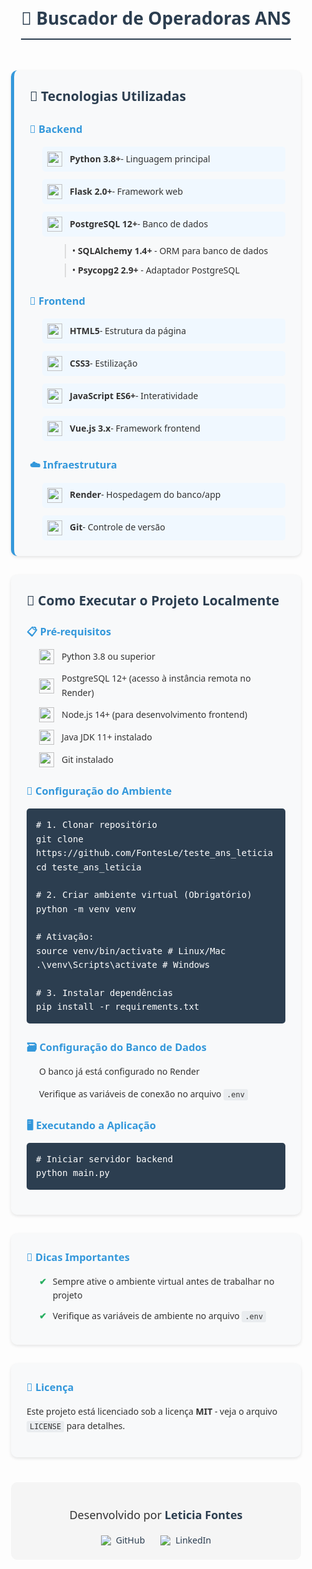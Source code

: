 <div style="font-family: 'Segoe UI', Tahoma, Geneva, Verdana, sans-serif; max-width: 900px; margin: 0 auto; padding: 20px; color: #333; line-height: 1.6;">

<div style="text-align: center; margin-bottom: 30px;">
  <h1 style="color: #2c3e50; border-bottom: 2px solid #2c3e50; padding-bottom: 10px; display: inline-block;">🏥 Buscador de Operadoras ANS</h1>
</div>

<div style="background-color: #f8f9fa; padding: 25px; border-radius: 10px; border-left: 5px solid #3498db; margin-bottom: 30px; box-shadow: 0 2px 5px rgba(0,0,0,0.1);">
  <h2 style="color: #2c3e50; margin-top: 0; margin-bottom: 20px;">🌟 Tecnologias Utilizadas</h2>

  <div style="margin-bottom: 25px;">
    <h3 style="color: #3498db; margin-bottom: 15px;">🔧 Backend</h3>
    <div style="margin-left: 20px;">
      <div style="display: flex; align-items: center; margin-bottom: 12px; padding: 8px; background-color: #f0f8ff; border-radius: 5px;">
        <img src="https://img.icons8.com/color/48/000000/python.png" width="24" style="margin-right: 12px;"/>
        <span style="font-weight: 600;">Python 3.8+</span> - Linguagem principal
      </div>
      <div style="display: flex; align-items: center; margin-bottom: 12px; padding: 8px; background-color: #f0f8ff; border-radius: 5px;">
        <img src="https://img.icons8.com/ios/50/000000/flask.png" width="24" style="margin-right: 12px;"/>
        <span style="font-weight: 600;">Flask 2.0+</span> - Framework web
      </div>
      <div style="display: flex; align-items: center; margin-bottom: 12px; padding: 8px; background-color: #f0f8ff; border-radius: 5px;">
        <img src="https://img.icons8.com/color/48/000000/postgresql.png" width="24" style="margin-right: 12px;"/>
        <span style="font-weight: 600;">PostgreSQL 12+</span> - Banco de dados
      </div>
      <div style="margin-left: 36px; margin-bottom: 8px; padding-left: 10px; border-left: 2px solid #ddd;">
        • <strong>SQLAlchemy 1.4+</strong> - ORM para banco de dados
      </div>
      <div style="margin-left: 36px; margin-bottom: 8px; padding-left: 10px; border-left: 2px solid #ddd;">
        • <strong>Psycopg2 2.9+</strong> - Adaptador PostgreSQL
      </div>
    </div>
  </div>

  <div style="margin-bottom: 25px;">
    <h3 style="color: #3498db; margin-bottom: 15px;">🎨 Frontend</h3>
    <div style="margin-left: 20px;">
      <div style="display: flex; align-items: center; margin-bottom: 12px; padding: 8px; background-color: #f0f8ff; border-radius: 5px;">
        <img src="https://img.icons8.com/color/48/000000/html-5.png" width="24" style="margin-right: 12px;"/>
        <span style="font-weight: 600;">HTML5</span> - Estrutura da página
      </div>
      <div style="display: flex; align-items: center; margin-bottom: 12px; padding: 8px; background-color: #f0f8ff; border-radius: 5px;">
        <img src="https://img.icons8.com/color/48/000000/css3.png" width="24" style="margin-right: 12px;"/>
        <span style="font-weight: 600;">CSS3</span> - Estilização
      </div>
      <div style="display: flex; align-items: center; margin-bottom: 12px; padding: 8px; background-color: #f0f8ff; border-radius: 5px;">
        <img src="https://img.icons8.com/color/48/000000/javascript.png" width="24" style="margin-right: 12px;"/>
        <span style="font-weight: 600;">JavaScript ES6+</span> - Interatividade
      </div>
      <div style="display: flex; align-items: center; margin-bottom: 12px; padding: 8px; background-color: #f0f8ff; border-radius: 5px;">
        <img src="https://img.icons8.com/color/48/000000/vue-js.png" width="24" style="margin-right: 12px;"/>
        <span style="font-weight: 600;">Vue.js 3.x</span> - Framework frontend
      </div>
    </div>
  </div>

  <div>
    <h3 style="color: #3498db; margin-bottom: 15px;">☁️ Infraestrutura</h3>
    <div style="margin-left: 20px;">
      <div style="display: flex; align-items: center; margin-bottom: 12px; padding: 8px; background-color: #f0f8ff; border-radius: 5px;">
        <img src="https://img.icons8.com/external-tal-revivo-shadow-tal-revivo/24/000000/external-render-a-cloud-computing-service-for-app-and-web-deployment-logo-shadow-tal-revivo.png" width="24" style="margin-right: 12px;"/>
        <span style="font-weight: 600;">Render</span> - Hospedagem do banco/app
      </div>
      <div style="display: flex; align-items: center; padding: 8px; background-color: #f0f8ff; border-radius: 5px;">
        <img src="https://img.icons8.com/color/48/000000/git.png" width="24" style="margin-right: 12px;"/>
        <span style="font-weight: 600;">Git</span> - Controle de versão
      </div>
    </div>
  </div>
</div>

<div style="background-color: #f8f9fa; padding: 25px; border-radius: 10px; margin-bottom: 30px; box-shadow: 0 2px 5px rgba(0,0,0,0.1);">
  <h2 style="color: #2c3e50; margin-top: 0;">🚀 Como Executar o Projeto Localmente</h2>

  <h3 style="color: #3498db; margin-top: 20px; margin-bottom: 15px;">📋 Pré-requisitos</h3>
  <div style="margin-left: 20px;">
    <div style="display: flex; align-items: center; margin-bottom: 12px;">
      <img src="https://img.icons8.com/color/48/000000/python.png" width="24" style="margin-right: 12px;"/>
      <span>Python 3.8 ou superior</span>
    </div>
    <div style="display: flex; align-items: center; margin-bottom: 12px;">
      <img src="https://img.icons8.com/color/48/000000/postgresql.png" width="24" style="margin-right: 12px;"/>
      <span>PostgreSQL 12+ (acesso à instância remota no Render)</span>
    </div>
    <div style="display: flex; align-items: center; margin-bottom: 12px;">
      <img src="https://img.icons8.com/color/48/000000/nodejs.png" width="24" style="margin-right: 12px;"/>
      <span>Node.js 14+ (para desenvolvimento frontend)</span>
    </div>
    <div style="display: flex; align-items: center; margin-bottom: 12px;">
      <img src="https://img.icons8.com/color/48/000000/java-coffee-cup-logo.png" width="24" style="margin-right: 12px;"/>
      <span>Java JDK 11+ instalado</span>
    </div>
    <div style="display: flex; align-items: center;">
      <img src="https://img.icons8.com/color/48/000000/git.png" width="24" style="margin-right: 12px;"/>
      <span>Git instalado</span>
    </div>
  </div>

  <h3 style="color: #3498db; margin-top: 25px; margin-bottom: 15px;">🔧 Configuração do Ambiente</h3>
  <div style="background-color: #2c3e50; color: white; padding: 15px; border-radius: 5px; font-family: monospace; overflow-x: auto;">
    <div># 1. Clonar repositório</div>
    <div>git clone https://github.com/FontesLe/teste_ans_leticia</div>
    <div>cd teste_ans_leticia</div>
    <br>
    <div># 2. Criar ambiente virtual (Obrigatório)</div>
    <div>python -m venv venv</div>
    <br>
    <div># Ativação:</div>
    <div>source venv/bin/activate       # Linux/Mac</div>
    <div>.\venv\Scripts\activate       # Windows</div>
    <br>
    <div># 3. Instalar dependências</div>
    <div>pip install -r requirements.txt</div>
  </div>

  <h3 style="color: #3498db; margin-top: 25px; margin-bottom: 15px;">🗃️ Configuração do Banco de Dados</h3>
  <div style="margin-left: 20px;">
    <p>O banco já está configurado no Render</p>
    <p>Verifique as variáveis de conexão no arquivo <code style="background-color: #e9ecef; padding: 2px 5px; border-radius: 3px;">.env</code></p>
  </div>

  <h3 style="color: #3498db; margin-top: 25px; margin-bottom: 15px;">🖥️ Executando a Aplicação</h3>
  <div style="background-color: #2c3e50; color: white; padding: 15px; border-radius: 5px; font-family: monospace; overflow-x: auto; margin-bottom: 15px;">
    <div># Iniciar servidor backend</div>
    <div>python main.py</div>
  </div>
</div>

<div style="background-color: #f8f9fa; padding: 25px; border-radius: 10px; margin-bottom: 30px; box-shadow: 0 2px 5px rgba(0,0,0,0.1);">
  <h3 style="color: #3498db; margin-top: 0; margin-bottom: 15px;">📌 Dicas Importantes</h3>
  <div style="margin-left: 20px;">
    <div style="display: flex; align-items: flex-start; margin-bottom: 10px;">
      <span style="color: #27ae60; font-weight: bold; margin-right: 10px;">✔</span>
      <span>Sempre ative o ambiente virtual antes de trabalhar no projeto</span>
    </div>
    <div style="display: flex; align-items: flex-start; margin-bottom: 10px;">
      <span style="color: #27ae60; font-weight: bold; margin-right: 10px;">✔</span>
      <span>Verifique as variáveis de ambiente no arquivo <code style="background-color: #e9ecef; padding: 2px 5px; border-radius: 3px;">.env</code></span>
    </div>
  </div>
</div>

<div style="background-color: #f8f9fa; padding: 25px; border-radius: 10px; margin-bottom: 30px; box-shadow: 0 2px 5px rgba(0,0,0,0.1);">
  <h3 style="color: #3498db; margin-top: 0; margin-bottom: 15px;">📄 Licença</h3>
  <p>Este projeto está licenciado sob a licença <strong>MIT</strong> - veja o arquivo <code style="background-color: #e9ecef; padding: 2px 5px; border-radius: 3px;">LICENSE</code> para detalhes.</p>
</div>

<div style="text-align: center; margin-top: 40px; padding: 20px; background-color: #f5f5f5; border-radius: 10px;">
  <p style="margin-bottom: 15px; font-size: 18px;">Desenvolvido por <strong style="color: #2c3e50;">Leticia Fontes</strong></p>
  <div style="display: flex; justify-content: center; gap: 25px;">
    <a href="https://github.com/FontesLe" style="display: flex; align-items: center; color: #2c3e50; text-decoration: none;">
      <img src="https://img.icons8.com/ios-filled/30/000000/github.png" style="margin-right: 8px;"/>
      GitHub
    </a>
<a href="https://www.linkedin.com/in/leticia-fontes-674720146/" style="display: flex; align-items: center; color: #2c3e50; text-decoration: none;">
  <img src="https://img.icons8.com/ios-filled/30/000000/linkedin.png" style="margin-right: 8px;"/>
  LinkedIn
</a>
  </div>
</div>

</div>
